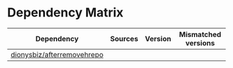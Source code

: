# Dependency Matrix

Dependency | Sources | Version | Mismatched versions
---------- | ------- | ------- | -------------------
[dionysbiz/afterremovehrepo](https://github.com/dionysbiz/afterremovehrepo.git) |  | []() | 
